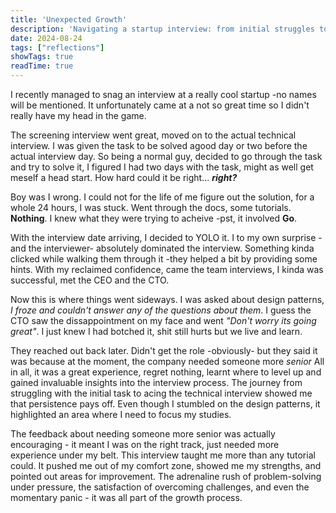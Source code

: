 ```yaml
---
title: 'Unexpected Growth'
description: 'Navigating a startup interview: from initial struggles to surprising triumphs and valuable lessons'
date: 2024-08-24
tags: ["reflections"]
showTags: true
readTime: true
---
```


I recently managed to snag an interview at a really cool startup -no names will be mentioned.
It unfortunately came at a not so great time so I didn't really have my head in the game.

The screening interview went great, moved on to the actual technical interview.
I was given the task to be solved agood day or two before the actual interview day.
So being a normal guy, decided to go through the task and try to solve it, I figured I had two days with the task,
might as well get meself a head start.
How hard could it be right... ***right?***

Boy was I wrong.
I could not for the life of me figure out the solution, for a whole 24 hours, I was stuck. Went through the docs,
some tutorials. **Nothing**.
I knew what they were trying to acheive -pst, it involved **Go**.

With the interview date arriving, I decided to YOLO it. I to my own surprise
-and the interviewer- absolutely dominated the interview.
Something kinda clicked while walking them through it -they helped a bit by providing some hints.
With my reclaimed confidence, came the team interviews, I kinda was successful, met the CEO and the CTO.

Now this is where things went sideways. I was asked about design patterns,
*I froze and couldn't answer any of the questions about them*.
I guess the CTO saw the dissappointment on my face and went *"Don't worry its going great"*.
I just knew I had botched it, shit still hurts but we live and learn.

They reached out back later. Didn't get the role -obviously- but they said it
was because at the moment, the company needed someone more *senior*
All in all, it was a great experience, regret nothing, learnt where to level up
and gained invaluable insights into the interview process.
The journey from struggling with the initial task to acing the technical interview
showed me that persistence pays off. Even though I stumbled on the design patterns,
it highlighted an area where I need to focus my studies.

The feedback about needing someone more senior was actually encouraging - it meant I was on the right track, just needed more experience under my belt.
This interview taught me more than any tutorial could.
It pushed me out of my comfort zone, showed me my strengths, and pointed out areas for improvement.
The adrenaline rush of problem-solving under pressure, the satisfaction of overcoming challenges, and even the momentary panic - it was all part of the growth process.





